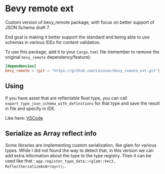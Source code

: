 # Bevy remote ext

Custom version of bevy_remote package, with focus on better support of JSON Schema draft 7.

End goal is making it better support the standard and being able to use schemas in various IDEs for content validation.

To use this package, add it to your `Cargo.toml` file (remember to remove the original `bevy_remote` dependency/feature):

```toml
[dependencies]
bevy_remote = {git = "https://github.com/Leinnan/bevy_remote_ext.git"}
```

## Using

If you have asset that are reflectable Rust type, you can call `export_type_json_schema_with_definitions` for that type and save the result in file and specify in IDE.

Like here: [VSCode](https://code.visualstudio.com/docs/languages/json#_mapping-to-a-schema-in-the-workspace)

## Serialize as Array reflect info

Some libraries are implementing custom serialization, like glam for various types. While I did not found the way to detect that, in this version we can add extra information about the type to the type registry.
Then it can be used like that : `app.register_type_data::<glam::Vec3, ReflectSerializeAsArray>();`.

